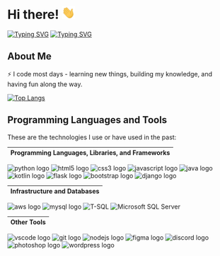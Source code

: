 
# Hi there! <img src="https://raw.githubusercontent.com/ABSphreak/ABSphreak/master/gifs/Hi.gif" width="30px">

<p>
    <a href="https://git.io/typing-svg"><img src="https://readme-typing-svg.demolab.com?font=Fira+Mono&size=26&pause=1000&color=14E0B7&repeat=false&width=600&height=40&lines=I'm+Melissa+Hernandez" alt="Typing SVG" /></a>
    <a href="https://git.io/typing-svg"><img src="https://readme-typing-svg.demolab.com?font=Fira+Mono&size=26&pause=1000&color=14E0B7&width=600&height=40&lines=Full-stack+web+and+app+developer;Creative+and+persistent+problem+solver;Lifelong+learner;Programming+for+5+years" alt="Typing SVG" /></a>
</p>
<!-- Gruppo -->

## About Me
⚡ I code most days - learning new things, building my knowledge, and having fun along the way.

[![Top Langs](https://github-readme-stats.vercel.app/api/top-langs/?username=mmhernandez&layout=compact&theme=dark
)](https://github.com/mmhernandez/github-readme-stats)


## Programming Languages and Tools
These are the technologies I use or have used in the past:

Programming Languages, Libraries, and Frameworks |
:--- |
![python logo](https://skillicons.dev/icons?i=py "Python") ![html5 logo](https://skillicons.dev/icons?i=html "HTML5") ![css3 logo](https://skillicons.dev/icons?i=css "CSS3") ![javascript logo](https://skillicons.dev/icons?i=javascript "JavaScript") ![java logo](https://skillicons.dev/icons?i=java "Java") ![kotlin logo](https://skillicons.dev/icons?i=kotlin "Kotlin") ![flask logo](https://skillicons.dev/icons?i=flask "Flask") ![bootstrap logo](https://skillicons.dev/icons?i=bootstrap "Bootstrap") ![django logo](https://skillicons.dev/icons?i=django "Django") 


<!-- Consider putting the following into a table?
        Otherwise, list out in separate sections -->
<!-- Reference page: https://github.com/techytushar/techytushar/blob/master/README.md -->

Infrastructure and Databases |
:--- |
 ![aws logo](https://skillicons.dev/icons?i=aws "AWS") ![mysql logo](https://skillicons.dev/icons?i=mysql "MySQL") <img src="https://img.icons8.com/ios-filled/50/000000/sql.png" title="T-SQL"/> <img src="https://img.icons8.com/color/48/null/microsoft-sql-server.png" title="Microsoft SQL Server"/>


 Other Tools |
 :--- |
 ![vscode logo](https://skillicons.dev/icons?i=vscode "VSCode") ![git logo](https://skillicons.dev/icons?i=git "Git") ![nodejs logo](https://skillicons.dev/icons?i=nodejs "NodeJS") ![figma logo](https://skillicons.dev/icons?i=figma "Figma") ![discord logo](https://skillicons.dev/icons?i=discord "Discord") ![photoshop logo](https://skillicons.dev/icons?i=ps "Photoshop") ![wordpress logo](https://skillicons.dev/icons?i=wordpress "WordPress") 
